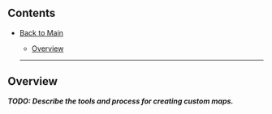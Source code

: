 ## Contents
* [Back to Main](../../..)

  * [Overview](#overview)  

  ----------------------------------------
## Overview
**_TODO: Describe the tools and process for creating custom maps._**
